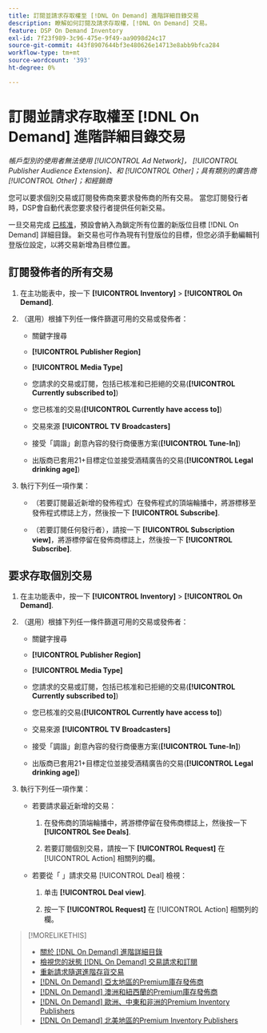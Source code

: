 ```yaml
---
title: 訂閱並請求存取權至 [!DNL On Demand] 進階詳細目錄交易
description: 瞭解如何訂閱及請求存取權，[!DNL On Demand] 交易。
feature: DSP On Demand Inventory
exl-id: 7f23f989-3c96-475e-9f49-aa9098d24c17
source-git-commit: 443f8907644bf3e480626e14713e8abb9bfca284
workflow-type: tm+mt
source-wordcount: '393'
ht-degree: 0%

---
```


# 訂閱並請求存取權至 [!DNL On Demand] 進階詳細目錄交易

*帳戶型別的使用者無法使用 [!UICONTROL Ad Network]， [!UICONTROL Publisher Audience Extension]、和 [!UICONTROL Other]；具有類別的廣告商 [!UICONTROL Other]；和經銷商*

您可以要求個別交易或訂閱發佈商來要求發佈商的所有交易。 當您訂閱發行者時，DSP會自動代表您要求發行者提供任何新交易。

一旦交易完成 [已核准](/help/dsp/inventory/on-demand-inventory-view-status.md)，預設會納入為鎖定所有位置的新版位目標 [!DNL On Demand] 詳細目錄。 新交易也可作為現有刊登版位的目標，但您必須手動編輯刊登版位設定，以將交易新增為目標位置。

## 訂閱發佈者的所有交易

1. 在主功能表中，按一下 **[!UICONTROL Inventory]** > **[!UICONTROL On Demand]**.

1. （選用）根據下列任一條件篩選可用的交易或發佈者：

   * 關鍵字搜尋

   * **[!UICONTROL Publisher Region]**

   * **[!UICONTROL Media Type]**

   * 您請求的交易或訂閱，包括已核准和已拒絕的交易(**[!UICONTROL Currently subscribed to]**)

   * 您已核准的交易(**[!UICONTROL Currently have access to]**)

   * 交易來源 **[!UICONTROL TV Broadcasters]**

   * 接受「調諧」創意內容的發行商優惠方案(**[!UICONTROL Tune-In]**)

   * 出版商已套用21+目標定位並接受酒精廣告的交易(**[!UICONTROL Legal drinking age]**)

1. 執行下列任一項作業：

   * （若要訂閱最近新增的發佈程式）在發佈程式的頂端輪播中，將游標移至發佈程式標誌上方，然後按一下 **[!UICONTROL Subscribe]**.

   * （若要訂閱任何發行者），請按一下 **[!UICONTROL Subscription view]**，將游標停留在發佈商標誌上，然後按一下 **[!UICONTROL Subscribe]**.

## 要求存取個別交易

1. 在主功能表中，按一下 **[!UICONTROL Inventory]** > **[!UICONTROL On Demand]**.

1. （選用）根據下列任一條件篩選可用的交易或發佈者：

   * 關鍵字搜尋

   * **[!UICONTROL Publisher Region]**

   * **[!UICONTROL Media Type]**

   * 您請求的交易或訂閱，包括已核准和已拒絕的交易(**[!UICONTROL Currently subscribed to]**)

   * 您已核准的交易(**[!UICONTROL Currently have access to]**)

   * 交易來源 **[!UICONTROL TV Broadcasters]**

   * 接受「調諧」創意內容的發行商優惠方案(**[!UICONTROL Tune-In]**)

   * 出版商已套用21+目標定位並接受酒精廣告的交易(**[!UICONTROL Legal drinking age]**)

1. 執行下列任一項作業：

   * 若要請求最近新增的交易：

      1. 在發佈商的頂端輪播中，將游標停留在發佈商標誌上，然後按一下 **[!UICONTROL See Deals]**.

      1. 若要訂閱個別交易，請按一下 **[!UICONTROL Request]** 在 [!UICONTROL Action] 相關列的欄。
   * 若要從「 」請求交易 [!UICONTROL Deal] 檢視：

      1. 单击 **[!UICONTROL Deal view]**.

      1. 按一下 **[!UICONTROL Request]** 在 [!UICONTROL Action] 相關列的欄。


>[!MORELIKETHIS]
>
>* [關於 [!DNL On Demand] 進階詳細目錄](on-demand-inventory-about.md)
>* [檢視您的狀態 [!DNL On Demand] 交易請求和訂閱](on-demand-inventory-view-status.md)
>* [重新請求隨選進階存貨交易](on-demand-inventory-rerequest.md)
>* [[!DNL On Demand] 亞太地區的Premium庫存發佈商](on-demand-inventory-publishers-apac.md)
>* [[!DNL On Demand] 澳洲和紐西蘭的Premium庫存發佈商](on-demand-inventory-publishers-anz.md)
>* [[!DNL On Demand] 歐洲、中東和非洲的Premium Inventory Publishers](on-demand-inventory-publishers-emea.md)
>* [[!DNL On Demand] 北美地區的Premium Inventory Publishers](on-demand-inventory-publishers-na.md)

